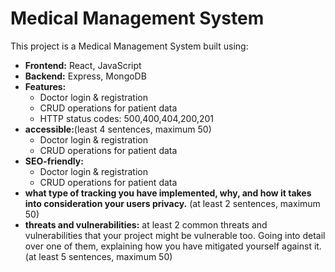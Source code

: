 # Medical Management System

This project is a Medical Management System built using:

- **Frontend:** React, JavaScript
- **Backend:** Express, MongoDB
- **Features:**
  - Doctor login & registration
  - CRUD operations for patient data
  - HTTP status codes: 500,400,404,200,201
- **accessible:**(least 4 sentences, maximum 50)
  - Doctor login & registration
  - CRUD operations for patient data
- **SEO-friendly:**
  - Doctor login & registration
  - CRUD operations for patient data
- **what type of tracking you have implemented, why, and how it takes into consideration your users privacy.**
  (at least 2 sentences, maximum 50)
- **threats and vulnerabilities:**
  at least 2 common threats and vulnerabilities that your project might be vulnerable too. Going into detail over one of them, explaining how you have mitigated yourself against it.(at least 5 sentences, maximum 50)
